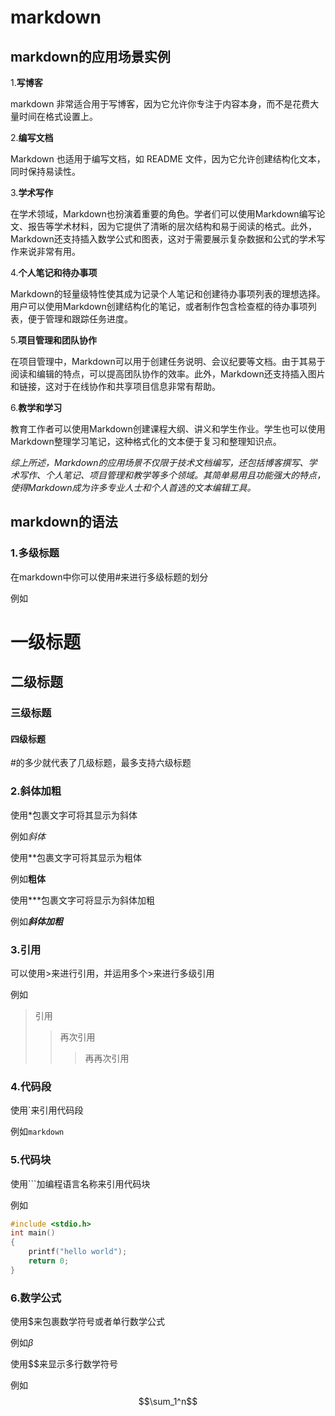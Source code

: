# markdown

## markdown的应用场景实例

1.**写博客**

markdown 非常适合用于写博客，因为它允许你专注于内容本身，而不是花费大量时间在格式设置上。

2.**编写文档**

Markdown 也适用于编写文档，如 README 文件，因为它允许创建结构化文本，同时保持易读性。

3.**学术写作**

在学术领域，Markdown也扮演着重要的角色。学者们可以使用Markdown编写论文、报告等学术材料，因为它提供了清晰的层次结构和易于阅读的格式。此外，Markdown还支持插入数学公式和图表，这对于需要展示复杂数据和公式的学术写作来说非常有用‌。

4.**个人笔记和待办事项**

Markdown的轻量级特性使其成为记录个人笔记和创建待办事项列表的理想选择。用户可以使用Markdown创建结构化的笔记，或者制作包含检查框的待办事项列表，便于管理和跟踪任务进度‌。

5.**项目管理和团队协作**

在项目管理中，Markdown可以用于创建任务说明、会议纪要等文档。由于其易于阅读和编辑的特点，可以提高团队协作的效率。此外，Markdown还支持插入图片和链接，这对于在线协作和共享项目信息非常有帮助‌。

6.**教学和学习**

教育工作者可以使用Markdown创建课程大纲、讲义和学生作业。学生也可以使用Markdown整理学习笔记，这种格式化的文本便于复习和整理知识点‌。

*综上所述，Markdown的应用场景不仅限于技术文档编写，还包括博客撰写、学术写作、个人笔记、项目管理和教学等多个领域。其简单易用且功能强大的特点，使得Markdown成为许多专业人士和个人首选的文本编辑工具‌。*

## markdown的语法

### 1.多级标题

在markdown中你可以使用#来进行多级标题的划分

例如

# 一级标题

## 二级标题

### 三级标题

#### 四级标题

#的多少就代表了几级标题，最多支持六级标题

### 2.斜体加粗

使用*包裹文字可将其显示为斜体

例如*斜体*

使用**包裹文字可将其显示为粗体

例如**粗体**

使用***包裹文字可将显示为斜体加粗

例如***斜体加粗***

### 3.引用

可以使用>来进行引用，并运用多个>来进行多级引用

例如

> 引用
>
> > 再次引用
> >
> > > 再再次引用

### 4.代码段

使用`来引用代码段

例如`markdown`

### 5.代码块

使用```加编程语言名称来引用代码块

例如

```c
#include <stdio.h>
int main()
{
	printf("hello world");
	return 0;
}
```

### 6.数学公式

使用$来包裹数学符号或者单行数学公式

例如$\beta$

使用$$来显示多行数学符号

例如$$\sum_1^n$$











